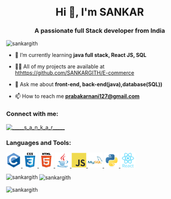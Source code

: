<h1 align="center">Hi 👋, I'm SANKAR</h1>
<h3 align="center">A passionate full Stack developer from India</h3>

<p align="left"> <img src="https://komarev.com/ghpvc/?username=sankargith&label=Profile%20views&color=0e75b6&style=flat" alt="sankargith" /> </p>

- 🌱 I’m currently learning **java full stack, React JS, SQL**

- 👨‍💻 All of my projects are available at [hthttps://github.com/SANKARGITH/E-commerce](hthttps://github.com/SANKARGITH/E-commerce)

- 💬 Ask me about **front-end, back-end(java),database(SQL))**

- 📫 How to reach me **prabakarnani127@gmail.com**

<h3 align="left">Connect with me:</h3>
<p align="left">
<a href="https://instagram.com/_____s_a_n_k_a_r_____" target="blank"><img align="center" src="https://raw.githubusercontent.com/rahuldkjain/github-profile-readme-generator/master/src/images/icons/Social/instagram.svg" alt="_____s_a_n_k_a_r_____" height="30" width="40" /></a>
</p>

<h3 align="left">Languages and Tools:</h3>
<p align="left"> <a href="https://www.cprogramming.com/" target="_blank" rel="noreferrer"> <img src="https://raw.githubusercontent.com/devicons/devicon/master/icons/c/c-original.svg" alt="c" width="40" height="40"/> </a> <a href="https://www.w3schools.com/css/" target="_blank" rel="noreferrer"> <img src="https://raw.githubusercontent.com/devicons/devicon/master/icons/css3/css3-original-wordmark.svg" alt="css3" width="40" height="40"/> </a> <a href="https://www.w3.org/html/" target="_blank" rel="noreferrer"> <img src="https://raw.githubusercontent.com/devicons/devicon/master/icons/html5/html5-original-wordmark.svg" alt="html5" width="40" height="40"/> </a> <a href="https://www.java.com" target="_blank" rel="noreferrer"> <img src="https://raw.githubusercontent.com/devicons/devicon/master/icons/java/java-original.svg" alt="java" width="40" height="40"/> </a> <a href="https://developer.mozilla.org/en-US/docs/Web/JavaScript" target="_blank" rel="noreferrer"> <img src="https://raw.githubusercontent.com/devicons/devicon/master/icons/javascript/javascript-original.svg" alt="javascript" width="40" height="40"/> </a> <a href="https://www.mysql.com/" target="_blank" rel="noreferrer"> <img src="https://raw.githubusercontent.com/devicons/devicon/master/icons/mysql/mysql-original-wordmark.svg" alt="mysql" width="40" height="40"/> </a> <a href="https://www.python.org" target="_blank" rel="noreferrer"> <img src="https://raw.githubusercontent.com/devicons/devicon/master/icons/python/python-original.svg" alt="python" width="40" height="40"/> </a> <a href="https://reactjs.org/" target="_blank" rel="noreferrer"> <img src="https://raw.githubusercontent.com/devicons/devicon/master/icons/react/react-original-wordmark.svg" alt="react" width="40" height="40"/> </a> </p>

<p><img align="left" src="https://github-readme-stats.vercel.app/api/top-langs?username=sankargith&show_icons=true&locale=en&layout=compact" alt="sankargith" /></p>

<p>&nbsp;<img align="center" src="https://github-readme-stats.vercel.app/api?username=sankargith&show_icons=true&locale=en" alt="sankargith" /></p>

<p><img align="center" src="https://github-readme-streak-stats.herokuapp.com/?user=sankargith&" alt="sankargith" /></p>
